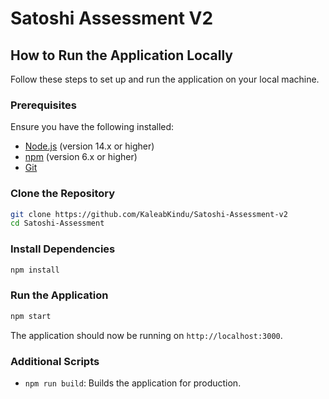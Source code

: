 # Satoshi Assessment V2

## How to Run the Application Locally

Follow these steps to set up and run the application on your local machine.

### Prerequisites

Ensure you have the following installed:
- [Node.js](https://nodejs.org/) (version 14.x or higher)
- [npm](https://www.npmjs.com/) (version 6.x or higher)
- [Git](https://git-scm.com/)

### Clone the Repository

```bash
git clone https://github.com/KaleabKindu/Satoshi-Assessment-v2
cd Satoshi-Assessment
```

### Install Dependencies

```bash
npm install
```

### Run the Application

```bash
npm start
```

The application should now be running on `http://localhost:3000`.

### Additional Scripts

- `npm run build`: Builds the application for production.
